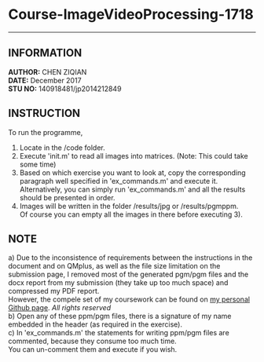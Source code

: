 # Course-ImageVideoProcessing-1718
-----
## INFORMATION
**AUTHOR:** CHEN ZIQIAN <br>
**DATE:**   December 2017 <br>
**STU NO:** 140918481/jp2014212849
## INSTRUCTION
To run the programme,
1) Locate in the /code folder.
2) Execute 'init.m' to read all images into matrices. (Note: This could take some time)
3) Based on which exercise you want to look at, copy the corresponding paragraph well specified in 'ex_commands.m' and execute it. <br>
   Alternatively, you can simply run 'ex_commands.m' and all the results should be presented in order. 
4) Images will be written in the folder /results/jpg or /results/pgmppm. <br>
   Of course you can empty all the images in there before executing 3).
## NOTE
a) Due to the inconsistence of requirements between the instructions in the document and on QMplus, as well as the file size limitation on the submission page, I removed most of the generated pgm/pgm files and the docx report from my submission (they take up too much space) and compressed my PDF report. <br>
However, the compele set of my coursework can be found on [my personal Github page](https://github.com/Charrr/Course-ImageVideoProcessing-1718). *All rights reserved* <br>
b) Open any of these ppm/pgm files, there is a signature of my name embedded in the header (as required in the exercise).
<br>
c) In 'ex_commands.m' the statements for writing ppm/pgm files are commented, because they consume too much time. <br>
   You can un-comment them and execute if you wish.
<br>
